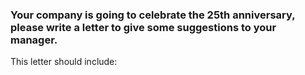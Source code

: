 ### Your company is going to celebrate the 25th anniversary, please write a letter to give some suggestions to your manager.

This letter should include:
